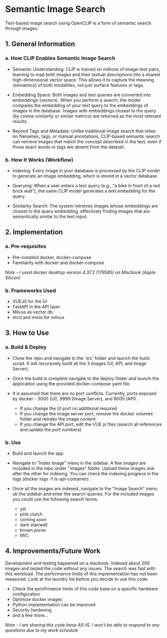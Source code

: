 # Semantic Image Search
Text-based image search using OpenCLIP is a form of semantic search through images.

## 1. General Information
### a. How CLIP Enables Semantic Image Search
- Semantic Understanding: CLIP is trained on millions of image-text pairs, learning to map both images and their textual descriptions into a shared high-dimensional vector space. This allows it to capture the meaning (semantics) of both modalities, not just surface features or tags.

- Embedding Space: Both images and text queries are converted into embeddings (vectors). When you perform a search, the model compares the embedding of your text query to the embeddings of images in the database. Images with embeddings closest to the query (by cosine similarity or similar metrics) are returned as the most relevant results.

- Beyond Tags and Metadata: Unlike traditional image search that relies on filenames, tags, or manual annotations, CLIP-based semantic search can retrieve images that match the concept described in the text, even if those exact words or tags are absent from the dataset.

### b. How It Works (Workflow)
- Indexing: Every image in your database is processed by the CLIP model to generate an image embedding, which is stored in a vector database.

- Querying: When a user enters a text query (e.g., “a bike in front of a red brick wall”), the same CLIP model generates a text embedding for the query.

- Similarity Search: The system retrieves images whose embeddings are closest to the query embedding, effectively finding images that are semantically similar to the text input.

## 2. Implementation
### a. Pre-requisites
- Pre-installed docker, docker-compose
- Familiarity with docker and docker-compose

*Note - I used docker desktop version 4.37.2 (179585) on Macbook (Apple Silicon)*

### b. Frameworks Used
- VUEJS for the UI
- FastAPI in the API layer
- Milvus as vector db
- etcd and minio for milvus

## 3. How to Use
### a. Build & Deploy
- Clone the repo and navigate to the 'src' folder and launch the build script. It will recursively build all the 3 images (UI, API, and Image Server). 
- Once the build is complete navigate to the deploy folder and launch the application using the provided docker-compose yaml file. 
- It is assumed that there are no port conflicts. Currently, ports exposed by docker - 3000 (UI), 9999 (Image Server), and 8000 (API). 

    * If you change the UI port no additional required
    * If you change the image server port, remove the docker volumes folder and reindex the image content. 
    * If you change the API port, edit the VUE js files (search all references and update the port numbers)

### b. Use
- Build and launch the app
- Navigate to "Index Image" menu in the sidebar. A few images are included in the repo under "images" folder. Upload these images one after the other for indexing. You can check the indexing progress in the logs (docker logs -f is-api-container). 
- Once all the images are indexed, navigate to the "Image Search" menu ub the sidebar and enter the search queries. For the included images you could use the following search terms. 

    * ysl
    * pink clutch
    * coming soon
    * dark stairwell
    * brown purse
    * IWC

## 4. Improvements/Future Work
Development and testing happened on a macbook. Indexed about 200 images and tested the code without any issues. The search was fast with this workload. The performance limits of this implementation has not been measured. Look at the laundry list before you decide to use this code. 
- Check the perofrmance limits of this code base on a specific hardware configuration
- Optimize docker images
- Python implementation can be improved
- Security hardening
- and a few more...

*Note - I am sharing this code base AS-IS. I won't be able to respond to any questions due to my work schedule*